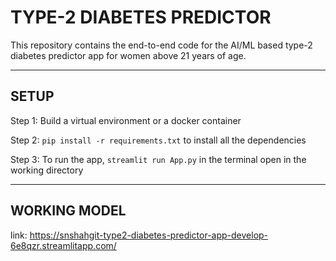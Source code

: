 # TYPE-2 DIABETES PREDICTOR

This repository contains the end-to-end code for the AI/ML based type-2 diabetes predictor app for women above 21 years of age.

---

## SETUP

Step 1: Build a virtual environment or a docker container

Step 2: `pip install -r requirements.txt` to install all the dependencies

Step 3: To run the app, `streamlit run App.py` in the terminal open in the working directory


---

## WORKING MODEL

link: https://snshahgit-type2-diabetes-predictor-app-develop-6e8qzr.streamlitapp.com/

